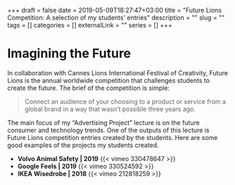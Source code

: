 +++ 
draft = false
date = 2019-05-09T18:27:47+03:00
title = "Future Lions Competition: A selection of my students' entries"
description = ""
slug = "" 
tags = []
categories = []
externalLink = ""
series = []
+++

# Imagining the Future
In collaboration with Cannes Lions International Festival of Creativity, Future Lions is the annual worldwide competition that challenges students to create the future. The brief of the competition is simple:

> Connect an audience of your choosing to a product or service from a global brand in a way that wasn’t possible three years ago.  

The main focus of my “Advertising Project” lecture is on the future consumer and technology trends. One of the outputs of this lecture is Future Lions competition entries created by the students. Here are some good examples of the projects my students created.

+ **Volvo Animal Safety | 2019**
{{< vimeo 330478647 >}}
+ **Google Feels | 2019**
{{< vimeo 330524592 >}}
+ **IKEA Wisedrobe | 2018**
{{< vimeo 212818259 >}}
